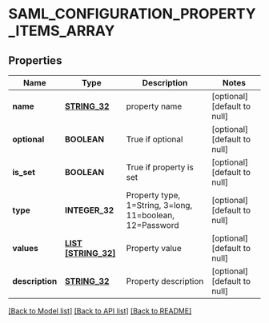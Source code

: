 # SAML_CONFIGURATION_PROPERTY_ITEMS_ARRAY

## Properties
Name | Type | Description | Notes
------------ | ------------- | ------------- | -------------
**name** | [**STRING_32**](STRING_32.md) | property name | [optional] [default to null]
**optional** | **BOOLEAN** | True if optional | [optional] [default to null]
**is_set** | **BOOLEAN** | True if property is set | [optional] [default to null]
**type** | **INTEGER_32** | Property type, 1&#x3D;String, 3&#x3D;long, 11&#x3D;boolean, 12&#x3D;Password | [optional] [default to null]
**values** | [**LIST [STRING_32]**](STRING_32.md) | Property value | [optional] [default to null]
**description** | [**STRING_32**](STRING_32.md) | Property description | [optional] [default to null]

[[Back to Model list]](../README.md#documentation-for-models) [[Back to API list]](../README.md#documentation-for-api-endpoints) [[Back to README]](../README.md)


